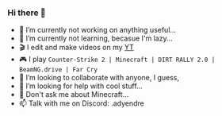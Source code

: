### Hi there 👋

- 🔭 I’m currently not working on anything useful...
- 🌱 I’m currently not learning, becasue I'm lazy...
- 🎬 I edit and make videos on my [YT](https://www.youtube.com/@adytm)
- 🎮 I play ```Counter-Strike 2 | Minecraft | DIRT RALLY 2.0 | BeamNG.drive | Far Cry```
- 👯 I’m looking to collaborate with anyone, I guess,
- 🤔 I’m looking for help with cool stuff...
- 💬 Don't ask me about Minecraft...
- 📫 Talk with me on Discord: .adyendre
